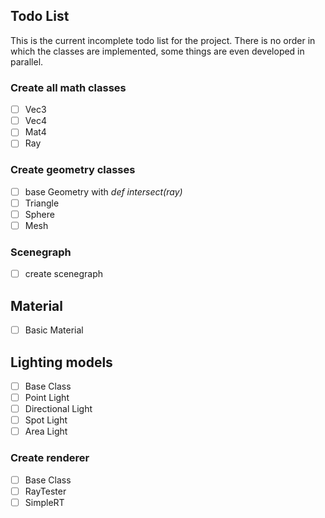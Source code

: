 ## Todo List

This is the current incomplete todo list for the project.
There is no order in which the classes are implemented, some things are even developed in parallel.


### Create all math classes

- [ ] Vec3
- [ ] Vec4
- [ ] Mat4
- [ ] Ray

### Create geometry classes

- [ ] base Geometry with _def intersect(ray)_
- [ ] Triangle
- [ ] Sphere
- [ ] Mesh

### Scenegraph

- [ ] create scenegraph

## Material

- [ ] Basic Material


## Lighting models

- [ ] Base Class
- [ ] Point Light
- [ ] Directional Light
- [ ] Spot Light
- [ ] Area Light

### Create renderer

- [ ] Base Class
- [ ] RayTester
- [ ] SimpleRT
